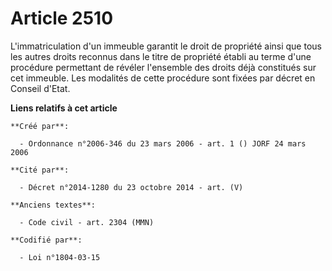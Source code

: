 # Article 2510

L'immatriculation d'un immeuble garantit le droit de propriété ainsi que tous les autres droits reconnus dans le titre de
propriété établi au terme d'une procédure permettant de révéler l'ensemble des droits déjà constitués sur cet immeuble. Les
modalités de cette procédure sont fixées par décret en Conseil d'Etat.

**Liens relatifs à cet article**

	**Créé par**:

	  - Ordonnance n°2006-346 du 23 mars 2006 - art. 1 () JORF 24 mars 2006

	**Cité par**:

	  - Décret n°2014-1280 du 23 octobre 2014 - art. (V)

	**Anciens textes**:

	  - Code civil - art. 2304 (MMN)

	**Codifié par**:

	  - Loi n°1804-03-15
